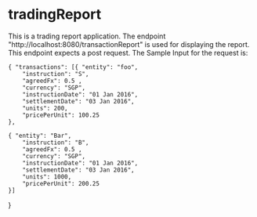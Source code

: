 # tradingReport

This is a trading report application.
The endpoint "http://localhost:8080/transactionReport" is used for displaying the report. This endpoint expects a post request.
The Sample Input for the request is:

	{ "transactions": [{ "entity": "foo", 
		"instruction": "S", 
		"agreedFx": 0.5 ,
		"currency": "SGP", 
		"instructionDate": "01 Jan 2016",
		"settlementDate": "03 Jan 2016",
		"units": 200, 
		"pricePerUnit": 100.25
	},

	{ "entity": "Bar", 
		"instruction": "B", 
		"agreedFx": 0.5 ,
		"currency": "SGP", 
		"instructionDate": "01 Jan 2016",
		"settlementDate": "03 Jan 2016",
		"units": 1000, 
		"pricePerUnit": 200.25
	}]	
}

